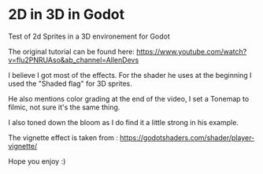 # 2D in 3D in Godot

Test of 2d Sprites in a 3D environement for Godot

The original tutorial can be found here: https://www.youtube.com/watch?v=flu2PNRUAso&ab_channel=AllenDevs

I believe I got most of the effects. For the shader he uses at the beginning I used the "Shaded flag" for 3D sprites.

He also mentions color grading at the end of the video, I set a Tonemap to filmic, not sure it's the same thing.

I also toned down the bloom as I do find it a little strong in his example.

The vignette effect is taken from : https://godotshaders.com/shader/player-vignette/

Hope you enjoy :)

